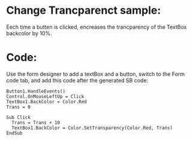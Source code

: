 # Change Trancparenct sample:
Eech time a butten is clicked, encreases the trancparency of the TextBox backcolor by 10%.

# Code:
Use the form designer to add a textBox and a button, switch to the Form code tab, and add this code after the generated SB code:
```
Button1.HandleEvents()
Control.OnMouseLeftUp = Click
TextBox1.BackColor = Color.Red
Trans = 0

Sub Click
  Trans = Trans + 10
  TextBox1.BackColor = Color.SetTransparency(Color.Red, Trans)
EndSub
```


